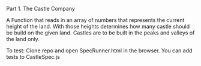 Part 1. The Castle Company

A Function that reads in an array of numbers that represents the current height of the land. With those heights determines
how many castle should be build on the given land. Castles are to be built in the peaks and valleys of the land only.

To test:
Clone repo and open SpecRunner.html in the browser. You can add tests to CastleSpec.js